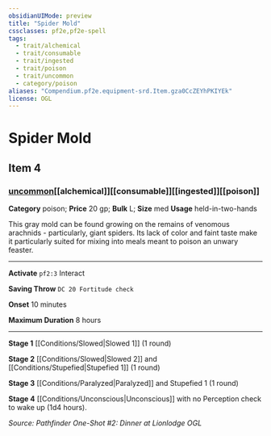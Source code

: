 ```yaml
---
obsidianUIMode: preview
title: "Spider Mold"
cssclasses: pf2e,pf2e-spell
tags:
  - trait/alchemical
  - trait/consumable
  - trait/ingested
  - trait/poison
  - trait/uncommon
  - category/poison
aliases: "Compendium.pf2e.equipment-srd.Item.gza0CcZEYhPKIYEk"
license: OGL
---
```

# Spider Mold
## Item 4
### [uncommon](uncommon "Uncommon Rarity Trait")[[alchemical]][[consumable]][[ingested]][[poison]]

**Category** poison; 
**Price** 20 gp; 
**Bulk** L; **Size** med
**Usage** held-in-two-hands

This gray mold can be found growing on the remains of venomous arachnids - particularly, giant spiders. Its lack of color and faint taste make it particularly suited for mixing into meals meant to poison an unwary feaster.

* * *

**Activate** `pf2:3` Interact

**Saving Throw** `DC 20 Fortitude check`

**Onset** 10 minutes

**Maximum Duration** 8 hours

* * *

**Stage 1** [[Conditions/Slowed|Slowed 1]] (1 round)

**Stage 2** [[Conditions/Slowed|Slowed 2]] and [[Conditions/Stupefied|Stupefied 1]] (1 round)

**Stage 3** [[Conditions/Paralyzed|Paralyzed]] and Stupefied 1 (1 round)

**Stage 4** [[Conditions/Unconscious|Unconscious]] with no Perception check to wake up (1d4 hours).

*Source: Pathfinder One-Shot #2: Dinner at Lionlodge*
*OGL*